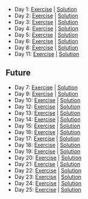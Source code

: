- Day 1: [Exercise](https://adventofcode.com/2022/day/1) | [Solution](https://github.com/LoicH/coding_challenges/blob/main/advent_of_code_2022/1.py)
- Day 2: [Exercise](https://adventofcode.com/2022/day/2) | [Solution](https://github.com/LoicH/coding_challenges/blob/main/advent_of_code_2022/2.py)
- Day 3: [Exercise](https://adventofcode.com/2022/day/3) | [Solution](https://github.com/LoicH/coding_challenges/blob/main/advent_of_code_2022/3.py)
- Day 4: [Exercise](https://adventofcode.com/2022/day/4) | [Solution](https://github.com/LoicH/coding_challenges/blob/main/advent_of_code_2022/4.py)
- Day 5: [Exercise](https://adventofcode.com/2022/day/5) | [Solution](https://github.com/LoicH/coding_challenges/blob/main/advent_of_code_2022/5.py)
- Day 6: [Exercise](https://adventofcode.com/2022/day/6) | [Solution](https://github.com/LoicH/coding_challenges/blob/main/advent_of_code_2022/6.py)
- Day 8: [Exercise](https://adventofcode.com/2022/day/8) | [Solution](https://github.com/LoicH/coding_challenges/blob/main/advent_of_code_2022/8.py)
- Day 11: [Exercise](https://adventofcode.com/2022/day/11) | [Solution](https://github.com/LoicH/coding_challenges/blob/main/advent_of_code_2022/11.py)
## Future
- Day 7: [Exercise](https://adventofcode.com/2022/day/7) | [Solution](https://github.com/LoicH/coding_challenges/blob/main/advent_of_code_2022/7.py)
- Day 9: [Exercise](https://adventofcode.com/2022/day/9) | [Solution](https://github.com/LoicH/coding_challenges/blob/main/advent_of_code_2022/9.py)
- Day 10: [Exercise](https://adventofcode.com/2022/day/10) | [Solution](https://github.com/LoicH/coding_challenges/blob/main/advent_of_code_2022/10.py)
- Day 12: [Exercise](https://adventofcode.com/2022/day/12) | [Solution](https://github.com/LoicH/coding_challenges/blob/main/advent_of_code_2022/12.py)
- Day 13: [Exercise](https://adventofcode.com/2022/day/13) | [Solution](https://github.com/LoicH/coding_challenges/blob/main/advent_of_code_2022/13.py)
- Day 14: [Exercise](https://adventofcode.com/2022/day/14) | [Solution](https://github.com/LoicH/coding_challenges/blob/main/advent_of_code_2022/14.py)
- Day 15: [Exercise](https://adventofcode.com/2022/day/15) | [Solution](https://github.com/LoicH/coding_challenges/blob/main/advent_of_code_2022/15.py)
- Day 16: [Exercise](https://adventofcode.com/2022/day/16) | [Solution](https://github.com/LoicH/coding_challenges/blob/main/advent_of_code_2022/16.py)
- Day 17: [Exercise](https://adventofcode.com/2022/day/17) | [Solution](https://github.com/LoicH/coding_challenges/blob/main/advent_of_code_2022/17.py)
- Day 18: [Exercise](https://adventofcode.com/2022/day/18) | [Solution](https://github.com/LoicH/coding_challenges/blob/main/advent_of_code_2022/18.py)
- Day 19: [Exercise](https://adventofcode.com/2022/day/19) | [Solution](https://github.com/LoicH/coding_challenges/blob/main/advent_of_code_2022/19.py)
- Day 20: [Exercise](https://adventofcode.com/2022/day/20) | [Solution](https://github.com/LoicH/coding_challenges/blob/main/advent_of_code_2022/20.py)
- Day 21: [Exercise](https://adventofcode.com/2022/day/21) | [Solution](https://github.com/LoicH/coding_challenges/blob/main/advent_of_code_2022/21.py)
- Day 22: [Exercise](https://adventofcode.com/2022/day/22) | [Solution](https://github.com/LoicH/coding_challenges/blob/main/advent_of_code_2022/22.py)
- Day 23: [Exercise](https://adventofcode.com/2022/day/23) | [Solution](https://github.com/LoicH/coding_challenges/blob/main/advent_of_code_2022/22.py)
- Day 24: [Exercise](https://adventofcode.com/2022/day/24) | [Solution](https://github.com/LoicH/coding_challenges/blob/main/advent_of_code_2022/22.py)
- Day 25: [Exercise](https://adventofcode.com/2022/day/25) | [Solution](https://github.com/LoicH/coding_challenges/blob/main/advent_of_code_2022/22.py)
